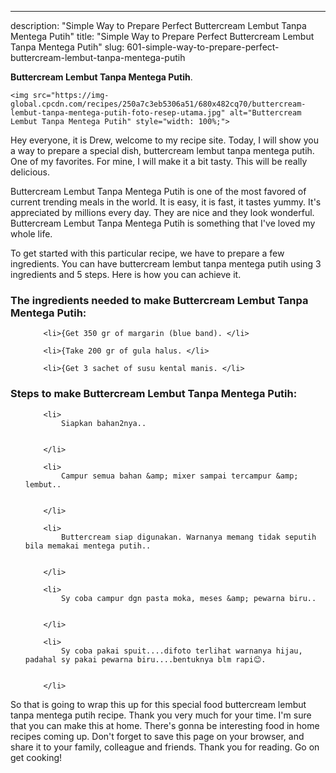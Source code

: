 ---
description: "Simple Way to Prepare Perfect Buttercream Lembut Tanpa Mentega Putih"
title: "Simple Way to Prepare Perfect Buttercream Lembut Tanpa Mentega Putih"
slug: 601-simple-way-to-prepare-perfect-buttercream-lembut-tanpa-mentega-putih

<p>
	<strong>Buttercream Lembut Tanpa Mentega Putih</strong>. 
	
</p>
<p>
	
	<img src="https://img-global.cpcdn.com/recipes/250a7c3eb5306a51/680x482cq70/buttercream-lembut-tanpa-mentega-putih-foto-resep-utama.jpg" alt="Buttercream Lembut Tanpa Mentega Putih" style="width: 100%;">
	
	
</p>
<p>
	Hey everyone, it is Drew, welcome to my recipe site. Today, I will show you a way to prepare a special dish, buttercream lembut tanpa mentega putih. One of my favorites. For mine, I will make it a bit tasty. This will be really delicious.
</p>
	
<p>
	
</p>
<p>
	Buttercream Lembut Tanpa Mentega Putih is one of the most favored of current trending meals in the world. It is easy, it is fast, it tastes yummy. It's appreciated by millions every day. They are nice and they look wonderful. Buttercream Lembut Tanpa Mentega Putih is something that I've loved my whole life.
</p>

<p>
To get started with this particular recipe, we have to prepare a few ingredients. You can have buttercream lembut tanpa mentega putih using 3 ingredients and 5 steps. Here is how you can achieve it.
</p>

<h3>The ingredients needed to make Buttercream Lembut Tanpa Mentega Putih:</h3>

<ol>
	
		<li>{Get 350 gr of margarin (blue band). </li>
	
		<li>{Take 200 gr of gula halus. </li>
	
		<li>{Get 3 sachet of susu kental manis. </li>
	
</ol>
<p>
	
</p>

<h3>Steps to make Buttercream Lembut Tanpa Mentega Putih:</h3>

<ol>
	
		<li>
			Siapkan bahan2nya..
			
			
		</li>
	
		<li>
			Campur semua bahan &amp; mixer sampai tercampur &amp; lembut..
			
			
		</li>
	
		<li>
			Buttercream siap digunakan. Warnanya memang tidak seputih bila memakai mentega putih..
			
			
		</li>
	
		<li>
			Sy coba campur dgn pasta moka, meses &amp; pewarna biru..
			
			
		</li>
	
		<li>
			Sy coba pakai spuit....difoto terlihat warnanya hijau, padahal sy pakai pewarna biru....bentuknya blm rapi😊.
			
			
		</li>
	
</ol>

<p>
	
</p>

<p>
	So that is going to wrap this up for this special food buttercream lembut tanpa mentega putih recipe. Thank you very much for your time. I'm sure that you can make this at home. There's gonna be interesting food in home recipes coming up. Don't forget to save this page on your browser, and share it to your family, colleague and friends. Thank you for reading. Go on get cooking!
</p>
